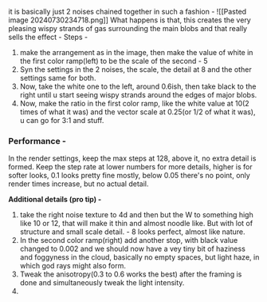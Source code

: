 it is basically just 2 noises chained together in such a fashion - 
![[Pasted image 20240730234718.png]]
What happens is that, this creates the very pleasing wispy strands of gas surrounding the main blobs and that really sells the effect - 
Steps - 
1. make the arrangement as in the image, then make the value of white in the first color ramp(left) to be the scale of the second - 5
2. Syn the settings in the 2 noises, the scale, the detail at 8 and the other settings same for both.
3. Now, take the white one to the left, around 0.6ish, then take black to the right until u start seeing wispy strands around the edges of major blobs. 
4. Now, make the ratio in the first color ramp, like the white value at 10(2 times of what it was) and the vector scale at 0.25(or 1/2 of what it was), u can go for 3:1 and stuff.

### Performance - 
In the render settings, keep the max steps at 128, above it, no extra detail is formed.
Keep the step rate at lower numbers for more details, higher is for softer looks, 0.1 looks pretty fine mostly, below 0.05 there's no point, only render times increase, but no actual detail.


**Additional details (pro tip) -** 
1. take the right noise texture to 4d and then but the W to something high like 10 or 12, that will make it thin and almost noodle like. But with lot of structure and small scale detail. - 8 looks perfect, almost like nature.
2. In the second color ramp(right) add another stop, with black value changed to 0.002 and we should now have a vey tiny bit of haziness and foggyness in the cloud, basically no empty spaces, but light haze,  in which god rays might also form.
3. Tweak the anisotropy(0.3 to 0.6 works the best) after the framing is done and simultaneously tweak the light intensity.
4. 